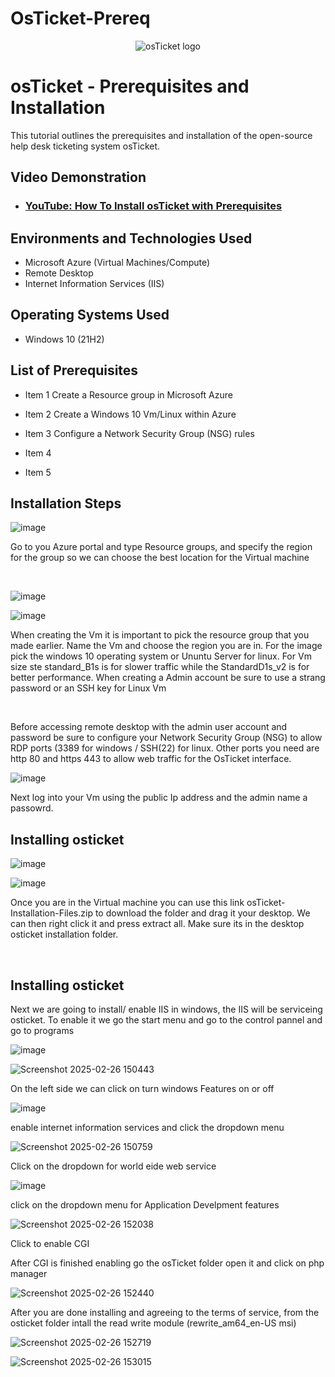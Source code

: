 # OsTicket-Prereq
<p align="center">
<img src="https://i.imgur.com/Clzj7Xs.png" alt="osTicket logo"/>
</p>

<h1>osTicket - Prerequisites and Installation</h1>
This tutorial outlines the prerequisites and installation of the open-source help desk ticketing system osTicket.<br />


<h2>Video Demonstration</h2>

- ### [YouTube: How To Install osTicket with Prerequisites](https://www.youtube.com)

<h2>Environments and Technologies Used</h2>

- Microsoft Azure (Virtual Machines/Compute)
- Remote Desktop
- Internet Information Services (IIS)

<h2>Operating Systems Used </h2>

- Windows 10</b> (21H2)

<h2>List of Prerequisites</h2>

- Item 1 Create a Resource group in Microsoft Azure

- Item 2 Create a Windows 10 Vm/Linux within Azure

- Item 3 Configure a Network Security Group (NSG) rules
- Item 4
- Item 5

<h2>Installation Steps</h2>


![image](https://github.com/user-attachments/assets/ec152dda-5598-44a9-bbcb-ff999e894223)

</p>
<p>
Go to you Azure portal and type Resource groups, and specify the region for the group so we can choose the best location for the Virtual machine 
</p>
<br />


![image](https://github.com/user-attachments/assets/ea888c52-3cf1-40d9-926e-904febafed2c)

![image](https://github.com/user-attachments/assets/de20c6d3-3ca4-467d-9151-2ee57d960bc3)


</p>
<p>
When creating the Vm it is important to pick the resource group that you made earlier. Name the Vm and choose the region you are in. For the image pick the windows 10 operating system  or Ununtu Server for linux. For Vm size ste standard_B1s is for slower traffic while the StandardD1s_v2 is for better performance. When creating a Admin account be sure to use a strang password or an SSH key for Linux Vm
</p>
<br />

<p>
</p>
<p>
Before accessing remote desktop with the admin user account and password be sure to configure your Network Security Group (NSG) to allow RDP ports (3389 for windows / SSH(22) for linux. Other ports you need are http 80 and https 443 to allow web traffic for the OsTicket interface.
<br />
  
  ![image](https://github.com/user-attachments/assets/eb5e605b-a6d9-463d-bf8b-862a2a72e00c)

<p>
Next log into your Vm using the public Ip address and the admin name a passowrd. 
  
  <h2> Installing osticket</h2>
  
  ![image](https://github.com/user-attachments/assets/bd6a3208-1d93-4183-ab7d-7a850ec3615b)

  ![image](https://github.com/user-attachments/assets/7fb5288d-709e-4433-9694-0577c152785a)


  Once you are in the Virtual machine you can use this link osTicket-Installation-Files.zip to download the folder and drag it your desktop. We can then right click it and press extract all. Make sure its in the desktop osticket installation folder.
</p>
<br />
<h2> Installing osticket</h2>
<p>
  Next we are going to install/ enable IIS in windows, the IIS will be serviceing osticket. To enable it we go the start menu and go to the control pannel and go to programs 

  ![image](https://github.com/user-attachments/assets/622fd580-ada8-4e75-bf73-32361391f554)

  ![Screenshot 2025-02-26 150443](https://github.com/user-attachments/assets/8ae686fa-6cfe-4d4a-b4c6-073e13a0e53b)
  
   On the left side we can click on turn windows Features on or off

  ![image](https://github.com/user-attachments/assets/45ac6d65-6005-49a9-8aba-3beb00af8afc)
  
  enable internet information services and click the dropdown menu

  ![Screenshot 2025-02-26 150759](https://github.com/user-attachments/assets/4a081007-0bb0-41bf-beac-c5cc0734fee9)
 
  Click on the dropdown for world eide web service
  
  ![image](https://github.com/user-attachments/assets/8c02fcd1-639f-4b79-831f-59cf41900485)

 click on the dropdown menu for Application Develpment features

![Screenshot 2025-02-26 152038](https://github.com/user-attachments/assets/fee81892-f0de-44b9-843d-2eb48155fd73)

Click to enable CGI
 
After CGI is finished enabling go the osTicket folder open it and click on php manager 

![Screenshot 2025-02-26 152440](https://github.com/user-attachments/assets/d7abdfd8-ef82-4f3d-981f-326043d84596)

After you are done installing and agreeing to the terms of service, from the osticket folder intall the read write module (rewrite_am64_en-US msi)

![Screenshot 2025-02-26 152719](https://github.com/user-attachments/assets/ba996c26-826e-44b8-9b1a-374969bdbf80)



![Screenshot 2025-02-26 153015](https://github.com/user-attachments/assets/23262eb2-86e9-48d4-8e55-1f54f71a5045)


</p>
<br />
